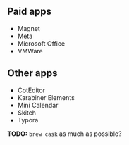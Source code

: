 ## Paid apps

*  Magnet
*  Meta
*  Microsoft Office
*  VMWare

## Other apps

*  CotEditor
*  Karabiner Elements
*  Mini Calendar
*  Skitch
*  Typora

**TODO:** `brew cask` as much as possible?
